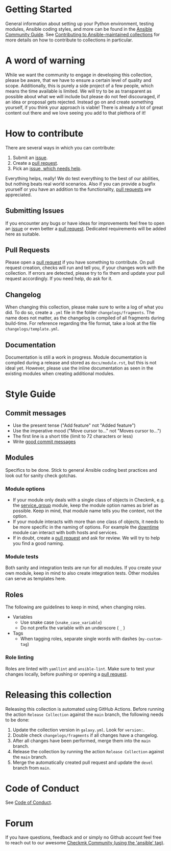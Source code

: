 # Getting Started

General information about setting up your Python environment, testing modules,
Ansible coding styles, and more can be found in the [Ansible Community Guide](
https://docs.ansible.com/ansible/latest/community/index.html).
See [Contributing to Ansible-maintained collections](https://docs.ansible.com/ansible/devel/community/contributing_maintained_collections.html#contributing-maintained-collections) for more details on how to contribute to collections in particular.

# A word of warning

While we want the community to engage in developing this collection, please be
aware, that we have to ensure a certain level of quality and scope.
Additionally, this is purely a side project of a few people, which means
the time available is limited. We will try to be as transparent as possible
about what we will include but please do not feel discouraged, if an idea
or proposal gets rejected. Instead go on and create something yourself,
if you think your approach is viable! There is already a lot of great content
out there and we love seeing you add to that plethora of it!

# How to contribute

There are several ways in which you can contribute:

1. Submit an [issue](#Submitting-Issues).
2. Create a [pull request](#Pull-Requests).
3. Pick an [issue, which needs help](https://github.com/tribe29/ansible-collection-tribe29.checkmk/issues?q=is%3Aissue+is%3Aopen+label%3A%22help+wanted%22).

Everything helps, really!
We do test everything to the best of our abilities, but nothing beats real world
scenarios. Also if you can provide a bugfix yourself or you have an addition to
the functionality, [pull requests](#Pull-Requests) are appreciated.

## Submitting Issues

If you encounter any bugs or have ideas for improvements feel free to open an [issue](https://github.com/tribe29/ansible-collection-tribe29.checkmk/issues?q=is%3Aissue+is%3Aopen+sort%3Aupdated-desc) or even better a [pull request](#Pull-Requests).
Dedicated requirements will be added here as suitable.

## Pull Requests

Please open a [pull request](https://github.com/tribe29/ansible-collection-tribe29.checkmk/pulls?q=is%3Apr+is%3Aopen)
if you have something to contribute.
On pull request creation, checks will run and tell you,
if your changes work with the collection. If errors are detected, please try to
fix them and update your pull request accordingly.
If you need help, do ask for it.

## Changelog

When changing this collection, please make sure to write a log of what you did.
To do so, create a `.yml` file in the folder `changelogs/fragments`.
The name does not matter, as the changelog is compiled of all fragments
during build-time. For reference regarding the file format, take a look
at the file `changelogs/template.yml`.

## Documentation

Documentation is still a work in progress.
Module documentation is compiled during a release and stored as `docs/module.rst`,
but this is not ideal yet. However, please use the inline documentation as seen
in the existing modules when creating additional modules.

# Style Guide

## Commit messages

* Use the present tense ("Add feature" not "Added feature")
* Use the imperative mood ("Move cursor to..." not "Moves cursor to...")
* The first line is a short title (limit to 72 characters or less)
* Write [good commit messages](https://chris.beams.io/posts/git-commit/)

## Modules
Specifics to be done. Stick to general Ansible coding best practices and look out for sanity check gotchas.

### Module options
* If your module only deals with a single class of objects in Checkmk, e.g. the [service_group]() module, keep the module option names as brief as possible. Keep in mind, that module name tells you the context, not the option.
* If your module interacts with more than one class of objects, it needs to be more specific in the naming of options. For example the [downtime]() module can interact with both hosts and services.
* If in doubt, create a [pull request](#Pull-Requests) and ask for review. We will try to help you find a good naming.

### Module tests
Both sanity and integration tests are run for all modules. If you create your own module, keep in
mind to also create integration tests. Other modules can serve as templates here.

## Roles
The following are guidelines to keep in mind, when changing roles.
- Variables
    - Use snake case (`snake_case_variable`)
    - Do not prefix the variable with an underscore ( `_` )
- Tags
    - When tagging roles, separate single words with dashes (`my-custom-tag`)

### Role linting
Roles are linted with `yamllint` and `ansible-lint`. Make sure to test your changes locally, before
pushing or opening a [pull request](#Pull-Requests).
# Releasing this collection
Releasing this collection is automated using GitHub Actions.
Before running the action `Release Collection` against the `main` branch, the
following needs to be done:

1. Update the collection version in `galaxy.yml`. Look for `version:`.
2. Double check `changelogs/fragments` if all changes have a changelog.
3. After all changes have been performed, merge them into the `main` branch.
4. Release the collection by running the action `Release Collection` against the `main` branch.
5. Merge the automatically created pull request and update the `devel` branch from `main`.

# Code of Conduct

See [Code of Conduct](CODE_OF_CONDUCT.md).

# Forum

If you have questions, feedback and or simply no Github account feel free to
reach out to our awesome [Checkmk Community (using the 'ansible' tag)](https://forum.checkmk.com/tag/ansible).
